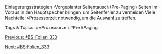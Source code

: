 Einlagerungsstrategien
•Vorgeplanter Seitentausch (Pre-Paging )
Seiten im Voraus in den Hauptspeicher bringen, um Seitenfehler zu vermeiden
Viele Nachteile:
⋄Prozessorzeit notwendig, um die Auswahl zu treﬀen.

   Tags & Topics:
   #⋄Prozessorzeit
   #Pre
   #Paging

[Previous: #BS-Folien_333](BS-Folien_333.md)

[Next: #BS-Folien_333](BS-Folien_333.md)